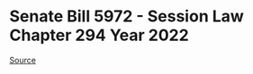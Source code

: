 # Senate Bill 5972 - Session Law Chapter 294 Year 2022

[Source](http://lawfilesext.leg.wa.gov/biennium/2021-22/Pdf/Bills/Session%20Laws/Senate/5972.SL.pdf)